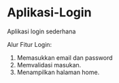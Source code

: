 # Aplikasi-Login
Aplikasi login sederhana

Alur Fitur Login:
1. Memasukkan email dan password
2. Memvalidasi masukan.
3. Menampilkan halaman home.
